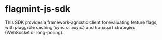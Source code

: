 # flagmint-js-sdk
This SDK provides a framework-agnostic client for evaluating feature flags, with pluggable caching (sync or async) and transport strategies (WebSocket or long-polling).
